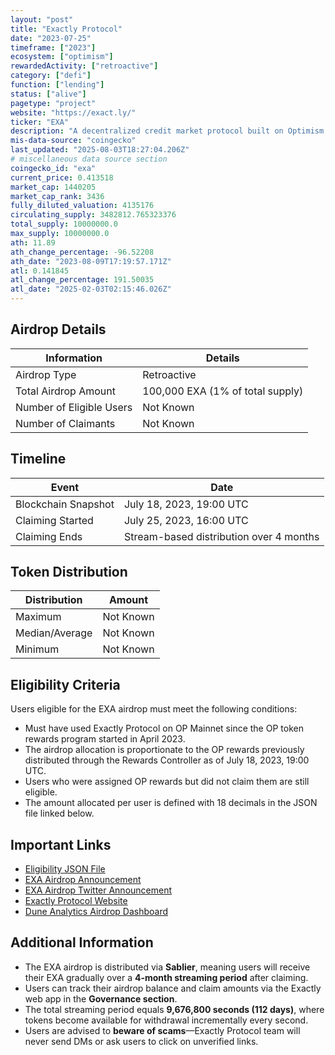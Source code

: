 ```yaml
---
layout: "post"
title: "Exactly Protocol"
date: "2023-07-25"
timeframe: ["2023"]
ecosystem: ["optimism"]
rewardedActivity: ["retroactive"]
category: ["defi"]
function: ["lending"]
status: ["alive"]
pagetype: "project"
website: "https://exact.ly/"
ticker: "EXA"
description: "A decentralized credit market protocol built on Optimism (OP Mainnet) that allows users to lend and borrow assets efficiently."
mis-data-source: "coingecko"
last_updated: "2025-08-03T18:27:04.206Z"
# miscellaneous data source section
coingecko_id: "exa"
current_price: 0.413518
market_cap: 1440205
market_cap_rank: 3436
fully_diluted_valuation: 4135176
circulating_supply: 3482812.765323376
total_supply: 10000000.0
max_supply: 10000000.0
ath: 11.89
ath_change_percentage: -96.52208
ath_date: "2023-08-09T17:19:57.171Z"
atl: 0.141845
atl_change_percentage: 191.50035
atl_date: "2025-02-03T02:15:46.026Z"
---
```


## Airdrop Details

| Information              | Details                          |
| ------------------------ | -------------------------------- |
| Airdrop Type             | Retroactive                      |
| Total Airdrop Amount     | 100,000 EXA (1% of total supply) |
| Number of Eligible Users | Not Known                        |
| Number of Claimants      | Not Known                        |

## Timeline

| Event               | Date                                    |
| ------------------- | --------------------------------------- |
| Blockchain Snapshot | July 18, 2023, 19:00 UTC                |
| Claiming Started    | July 25, 2023, 16:00 UTC                |
| Claiming Ends       | Stream-based distribution over 4 months |

## Token Distribution

| Distribution   | Amount    |
| -------------- | --------- |
| Maximum        | Not Known |
| Median/Average | Not Known |
| Minimum        | Not Known |

## Eligibility Criteria

Users eligible for the EXA airdrop must meet the following conditions:

- Must have used Exactly Protocol on OP Mainnet since the OP token rewards program started in April 2023.
- The airdrop allocation is proportionate to the OP rewards previously distributed through the Rewards Controller as of July 18, 2023, 19:00 UTC.
- Users who were assigned OP rewards but did not claim them are still eligible.
- The amount allocated per user is defined with 18 decimals in the JSON file linked below.

## Important Links

- [Eligibility JSON File](https://github.com/exactly/protocol/blob/main/scripts/airdrop.json)
- [EXA Airdrop Announcement](https://medium.com/@exactly_protocol/the-exa-airdrop-is-here-8d55adae7faf)
- [EXA Airdrop Twitter Announcement](https://x.com/ExactlyProtocol/status/1684182319832399872)
- [Exactly Protocol Website](https://exact.ly/)
- [Dune Analytics Airdrop Dashboard](https://dune.com/exactly/exactly-airdrop)

## Additional Information

- The EXA airdrop is distributed via **Sablier**, meaning users will receive their EXA gradually over a **4-month streaming period** after claiming.
- Users can track their airdrop balance and claim amounts via the Exactly web app in the **Governance section**.
- The total streaming period equals **9,676,800 seconds (112 days)**, where tokens become available for withdrawal incrementally every second.
- Users are advised to **beware of scams**—Exactly Protocol team will never send DMs or ask users to click on unverified links.